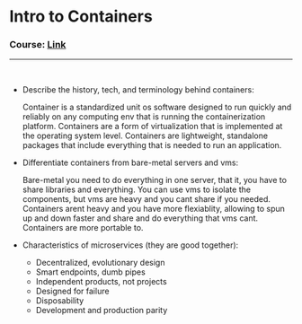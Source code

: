 # Intro to Containers 

### Course: [Link](https://explore.skillbuilder.aws/learn/course/internal/view/elearning/106/introduction-to-containers)
___

<br>

* Describe the history, tech, and terminology behind containers:
   
   Container is a standardized unit os software designed to run quickly
   and reliably on any computing env that is running the containerization
   platform.
   Containers are a form of virtualization that is implemented at the 
   operating system level. Containers are lightweight, standalone packages
   that include everything that is needed to run an application.

* Differentiate containers from bare-metal servers and vms:

   Bare-metal you need to do everything in one server, that it, you have to
   share libraries and everything. You can use vms to isolate the components,
   but vms are heavy and you cant share if you needed. Containers arent heavy 
   and you have more flexiablity, allowing to spun up and down faster and share
   and do everything that vms cant. Containers are more portable to.

* Characteristics of microservices (they are good together):
 
  * Decentralized, evolutionary design
  * Smart endpoints, dumb pipes
  * Independent products, not projects
  * Designed for failure
  * Disposability
  * Development and production parity
  
